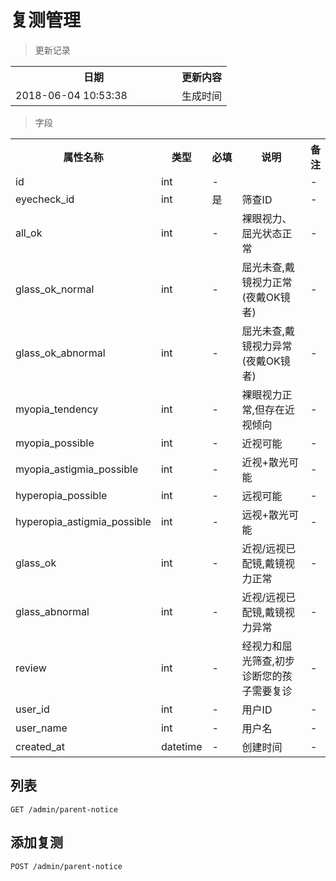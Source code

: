 # 复测管理

> 更新记录

<table>
    <tr>
        <th style="width:250px;">日期</th>
        <th>更新内容</th>
    </tr>
    <tr>
        <td>2018-06-04 10:53:38</td>
        <td>生成时间</td>
    </tr>
</table>

> 字段

<table>
    <tr>
        <th style="width:150px;">属性名称</th>
        <th style="width:60px;">类型</th>
        <th style="width:60px;">必填</th>
        <th style="width:200px;">说明</th>
        <th>备注</th>
    </tr>
    <tr>
        <td>id</td>
        <td>int</td>
        <td>-</td>
        <td></td>
        <td>-</td>
    </tr>
    <tr>
        <td>eyecheck_id</td>
        <td>int</td>
        <td>是</td>
        <td>筛查ID</td>
        <td>-</td>
    </tr>
    <tr>
        <td>all_ok</td>
        <td>int</td>
        <td>-</td>
        <td>裸眼视力、屈光状态正常</td>
        <td>-</td>
    </tr>
    <tr>
        <td>glass_ok_normal</td>
        <td>int</td>
        <td>-</td>
        <td>屈光未查,戴镜视力正常(夜戴OK镜者)</td>
        <td>-</td>
    </tr>
    <tr>
        <td>glass_ok_abnormal</td>
        <td>int</td>
        <td>-</td>
        <td>屈光未查,戴镜视力异常(夜戴OK镜者)</td>
        <td>-</td>
    </tr>
    <tr>
        <td>myopia_tendency</td>
        <td>int</td>
        <td>-</td>
        <td>裸眼视力正常,但存在近视倾向</td>
        <td>-</td>
    </tr>   
    <tr>
        <td>myopia_possible</td>
        <td>int</td>
        <td>-</td>
        <td>近视可能</td>
        <td>-</td>
    </tr>
    <tr>
        <td>myopia_astigmia_possible</td>
        <td>int</td>
        <td>-</td>
        <td>近视+散光可能</td>
        <td>-</td>
    </tr>
    <tr>
        <td>hyperopia_possible</td>
        <td>int</td>
        <td>-</td>
        <td>远视可能</td>
        <td>-</td>
    </tr>
    <tr>
        <td>hyperopia_astigmia_possible</td>
        <td>int</td>
        <td>-</td>
        <td>远视+散光可能</td>
        <td>-</td>
    </tr>
    <tr>
        <td>glass_ok</td>
        <td>int</td>
        <td>-</td>
        <td>近视/远视已配镜,戴镜视力正常</td>
        <td>-</td>
    </tr>
    <tr>
        <td>glass_abnormal</td>
        <td>int</td>
        <td>-</td>
        <td>近视/远视已配镜,戴镜视力异常</td>
        <td>-</td>
    </tr>
    <tr>
        <td>review</td>
        <td>int</td>
        <td>-</td>
        <td>经视力和屈光筛查,初步诊断您的孩子需要复诊</td>
        <td>-</td>
    </tr>
    <tr>
        <td>user_id</td>
        <td>int</td>
        <td>-</td>
        <td>用户ID</td>
        <td>-</td>
    </tr>
    <tr>
        <td>user_name</td>
        <td>int</td>
        <td>-</td>
        <td>用户名</td>
        <td>-</td>
    </tr>
    <tr>
        <td>created_at</td>
        <td>datetime</td>
        <td>-</td>
        <td>创建时间</td>
        <td>-</td>
    </tr>
</table>

## 列表

```
GET /admin/parent-notice
```

## 添加复测
```
POST /admin/parent-notice
```